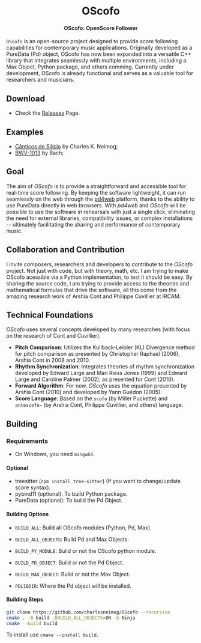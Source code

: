 <p align="center">
  <h1 align="center">OScofo</h1>
  <h4 align="center">OScofo: OpenScore Follower</h4>
</p>

`OScofo` is an open-source project designed to provide score following capabilities for contemporary music applications. Originally developed as a PureData (Pd) object, OScofo has now been expanded into a versatile C++ library that integrates seamlessly with multiple environments, including a Max Object, Python package, and others comming. Currently under development, OScofo is already functional and serves as a valuable tool for researchers and musicians.

## Download

* Check the [Releases](https://github.com/charlesneimog/OScofo/releases/latest) Page.

## Examples

* [Cânticos de Silício](https://charlesneimog.github.io/Canticos-de-Silicio-I/) by Charles K. Neimog;
* [BWV-1013](https://charlesneimog.github.io/pd4web/tests/OScofo) by Bach;

## Goal

The aim of *OScofo* is to provide a straightforward and accessible tool for real-time score following. By keeping the software lightweight, it can run seamlessly on the web through the [pd4web](https://charlesneimog.github.io/pd4web/) platform, thanks to the ability to use PureData directly in web browsers. With _pd4web_ and _OScofo_ will be possible to use the software in rehearsals with just a single click, eliminating the need for external libraries, compatibility issues, or complex installations -- ultimately facilitating the sharing and performance of contemporary music.

## Collaboration and Contribution

I invite composers, researchers and developers to contribute to the *OScofo* project. Not just with code, but with theory, math, etc. I am trying to make OScofo acessible via a Python implementation, to test it should be easy. By sharing the source code, I am trying to provide access to the theories and mathematical formulas that drive the software, all this come from the amazing research work of Arshia Cont and Philippe Cuvillier at IRCAM. 

## Technical Foundations

*OScofo* uses several concepts developed by many researches (with focus on the research of Cont and Cuvillier).

* **Pitch Comparison**: Utilizes the Kullback-Leibler (KL) Divergence method for pitch comparison as presented by Christopher Raphael (2006), Arshia Cont in 2008 and 2010.
* **Rhythm Synchronization**: Integrates theories of rhythm synchronization developed by Edward Large and Mari Riess Jones (1999) and Edward Large and Caroline Palmer (2002), as presented for Cont (2010).
* **Forward Algorithm**: For now, *OScofo* uses the equation presented by Arshia Cont (2010) and developed by Yann Guédon (2005).
* **Score Language**: Based on the `scofo` (by Miller Puckette) and `antescofo~` (by Arshia Cont, Philippe Cuvillier, and others) language.

## Building

### Requirements

* On Windows, you need `mingw64`.

#### Optional
* treesitter (`npm install tree-sitter`) (If you want to change/update score syntax).
* pybind11 (optional): To build Python package.
* PureData (optional): To build the Pd Object.

#### Building Options

* `BUILD_ALL`: Build all OScofo modules (Python, Pd, Max).
* `BUILD_ALL_OBJECTS`: Build Pd and Max Objects.
* `BUILD_PY_MODULE`: Build or not the OScofo python module.
* `BUILD_PD_OBJECT`: Build or not the Pd Object.
* `BUILD_MAX_OBJECT`: Build or not the Max Object.

* `PDLIBDIR`: Where the Pd object will be installed.

#### Building Steps

``` bash
git clone https://github.com/charlesneimog/OScofo --recursive
cmake . -B build -DBUILD_ALL_OBJECTS=ON -G Ninja 
cmake --build build
```

To install use `cmake --install build`.


